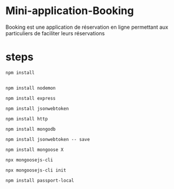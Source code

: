 # Mini-application-Booking
Booking est une application de réservation en ligne permettant aux particuliers de faciliter leurs réservations

# steps
```
npm install


npm install nodemon
```

```
npm install express
```

```
npm install jsonwebtoken
```

```
npm install http
```

```
npm install mongodb
```

```
npm install jsonwebtoken -- save
```

```
npm install mongoose X
```

```
npx mongoosejs-cli
```

```
npx mongoosejs-cli init
```

```
npm install passport-local
```